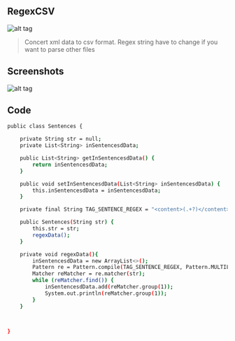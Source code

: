 ## RegexCSV

![alt tag](http://icons.iconarchive.com/icons/pelfusion/flat-file-type/32/doc-icon.png)
> Concert xml data to csv format.
> Regex string have to change if you want to parse other files

## Screenshots

![alt tag](https://i.gyazo.com/2b9edf0f4f460f5faff0d216d66b5dda.png)


## Code
```sh
public class Sentences {

    private String str = null;
    private List<String> inSentencesdData;

    public List<String> getInSentencesdData() {
        return inSentencesdData;
    }

    public void setInSentencesdData(List<String> inSentencesdData) {
        this.inSentencesdData = inSentencesdData;
    }

    private final String TAG_SENTENCE_REGEX = "<content>(.+?)</content>";

    public Sentences(String str) {
        this.str = str;
        regexData();
    }

    private void regexData(){
        inSentencesdData = new ArrayList<>();
        Pattern re = Pattern.compile(TAG_SENTENCE_REGEX, Pattern.MULTILINE | Pattern.COMMENTS);
        Matcher reMatcher = re.matcher(str);
        while (reMatcher.find()) {
            inSentencesdData.add(reMatcher.group(1));
            System.out.println(reMatcher.group(1));
        }
    }



}
```
